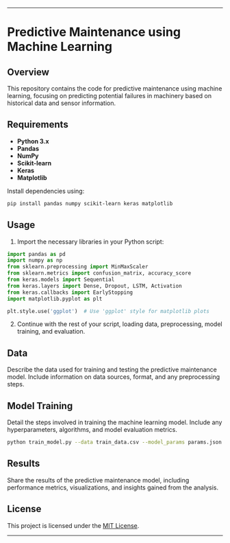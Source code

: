 
---

# Predictive Maintenance using Machine Learning

## Overview

This repository contains the code for predictive maintenance using machine learning, focusing on predicting potential failures in machinery based on historical data and sensor information.

## Requirements

- **Python 3.x**
- **Pandas**
- **NumPy**
- **Scikit-learn**
- **Keras**
- **Matplotlib**

Install dependencies using:

```bash
pip install pandas numpy scikit-learn keras matplotlib
```

## Usage

1. Import the necessary libraries in your Python script:

```python
import pandas as pd
import numpy as np
from sklearn.preprocessing import MinMaxScaler
from sklearn.metrics import confusion_matrix, accuracy_score
from keras.models import Sequential
from keras.layers import Dense, Dropout, LSTM, Activation
from keras.callbacks import EarlyStopping
import matplotlib.pyplot as plt

plt.style.use('ggplot')  # Use 'ggplot' style for matplotlib plots
```

2. Continue with the rest of your script, loading data, preprocessing, model training, and evaluation.

## Data

Describe the data used for training and testing the predictive maintenance model. Include information on data sources, format, and any preprocessing steps.

## Model Training

Detail the steps involved in training the machine learning model. Include any hyperparameters, algorithms, and model evaluation metrics.

```bash
python train_model.py --data train_data.csv --model_params params.json
```

## Results

Share the results of the predictive maintenance model, including performance metrics, visualizations, and insights gained from the analysis.

## License

This project is licensed under the [MIT License](LICENSE).

---
